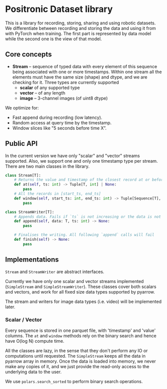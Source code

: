 # Positronic Dataset library

This is a library for recording, storing, sharing and using robotic datasets. We differentiate between recording and storing the data and using it from with PyTorch when training. The first part is represented by data model while the second one is the view of that model.

## Core concepts
* __Stream__ – sequence of typed data with every element of this sequence being associated with one or more timestamps. Within one stream all the elements must have the same size (shape) and dtype, and we are checking for it. Three types are currently supported
  * __scalar__ of any supported type
  * __vector__ – of any length
  * __image__ – 3-channel images (of uint8 dtype)

We optimize for:
* Fast append during recording (low latency).
* Random access at query time by the timestamp.
* Window slices like "5 seconds before time X”.

## Public API
In the current version we have only "scalar" and "vector" streams supported. Also, we support one and only one timestamp type per stream. There are two main classes in the library.
```python
class Stream[T]:
    # Returns the value and timestamp of the closest record at or before the given timestamp, or None if not found
    def at(self, ts: int) -> Tuple[T, int] | None:
        pass
    # All the records in [start_ts, end_ts]
    def window(self, start_ts: int, end_ts: int) -> Tuple[Sequence[T], Sequence[int]]:
        pass

class StreamWriter[T]:
    # Appends data. Fails if `ts` is not increasing or the data is not compliant
    def append(self, data: T, ts: int) -> None:
        pass

    # Finalises the writing. All following `append` calls will fail
    def finish(self) -> None:
        pass
```

## Implementations

`Stream` and `StreamWriter` are abstract interfaces.

Currently we have only one scalar and vector streams implemented (`SimpleStream` and `SimpleStreamWriter`). These classes cover both scalars and vectors, and work for all fixed size data types supported by pyarrow.

The stream and writers for image data types (i.e. video) will be implemented later.

### Scalar / Vector

Every sequence is stored in one parquet file, with 'timestamp' and 'value' columns. The `at` and `window` methods rely on the binary search and hence have O(log N) compute time.

All the classes are lazy, in the sense that they don't perform any IO or computations until requested. The `SimpleStream` keeps all the data in pyarrow array in memory. Once the data is loaded into memory, we never make any copies of it, and we just provide the read-only access to the underlying data to the user.

We use `polars.search_sorted` to perform binary search operations.

